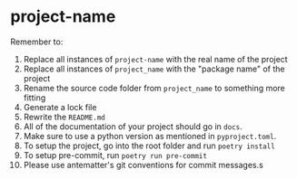 # project-name

Remember to:

1. Replace all instances of `project-name` with the real name of the project
2. Replace all instances of `project_name` with the "package name" of the project
3. Rename the source code folder from `project_name` to something more fitting
4. Generate a lock file
5. Rewrite the `README.md`
6. All of the documentation of your project should go in `docs`.
7. Make sure to use a python version as mentioned in `pyproject.toml`.
8. To setup the project, go into the root folder and run `poetry install`
9. To setup pre-commit, run `poetry run pre-commit`
10. Please use antematter's git conventions for commit messages.s